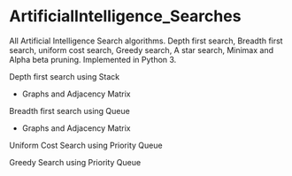 # ArtificialIntelligence_Searches
All Artificial Intelligence Search algorithms. Depth first search, Breadth first search, uniform cost search, Greedy search, A star search, Minimax and Alpha beta pruning. Implemented in Python 3.


Depth first search using Stack
- Graphs and Adjacency Matrix

Breadth first search using Queue
- Graphs and Adjacency Matrix

Uniform Cost Search using Priority Queue

Greedy Search using Priority Queue
